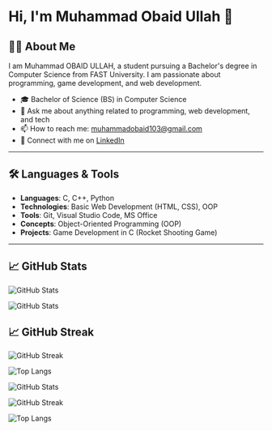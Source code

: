 # Hi, I'm Muhammad Obaid Ullah 👋

## 👨‍🎓 About Me
I am Muhammad OBAID ULLAH, a student pursuing a Bachelor's degree in Computer Science from FAST University. I am passionate about programming, game development, and web development.

- 🎓 Bachelor of Science (BS) in Computer Science
- 💬 Ask me about anything related to programming, web development, and tech
- 📫 How to reach me: muhammadobaid103@gmail.com
- 🔗 Connect with me on [LinkedIn](https://www.linkedin.com/in/muhammad-obaid-ullah-29b6b0323/)

---

## 🛠️ Languages & Tools

- **Languages**: C, C++, Python
- **Technologies**: Basic Web Development (HTML, CSS), OOP
- **Tools**: Git, Visual Studio Code, MS Office
- **Concepts**: Object-Oriented Programming (OOP)
- **Projects**: Game Development in C (Rocket Shooting Game)

---

## 📈 GitHub Stats

![GitHub Stats](https://github-readme-stats.vercel.app/api?username=Obaid03&show_icons=true&count_private=true&hide_title=false&theme=radical&card_width=500)

![GitHub Stats](https://github-readme-stats.vercel.app/api?username=Obaid03&show_icons=true&theme=highcontrast&count_private=true&hide_title=false&card_width=500)

## 📈 GitHub Streak
![GitHub Streak](https://github-readme-streak-stats.herokuapp.com/?user=Obaid03&theme=radical)


![Top Langs](https://github-readme-stats.vercel.app/api/top-langs/?username=Obaid03&layout=compact&theme=radical)

<!-- GitHub Stats -->
![GitHub Stats](https://github-readme-stats.vercel.app/api?username=Obaid03&show_icons=true&count_private=true&theme=radical&card_width=500)

<!-- GitHub Streak -->
![GitHub Streak](https://github-readme-streak-stats.herokuapp.com/?user=Obaid03&theme=radical&card_width=500)

<!-- Most Used Languages -->
![Top Langs](https://github-readme-stats.vercel.app/api/top-langs/?username=Obaid03&layout=compact&theme=radical&card_width=500)






